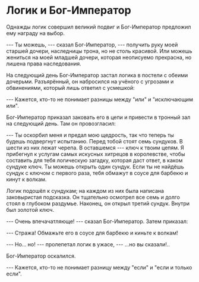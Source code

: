 # Логик и Бог-Император
Однажды логик совершил великий подвиг и Бог-Император предложил ему награду на выбор.

--- Ты можешь, --- сказал Бог-Император, --- получить руку моей старшей дочери, наследницы трона, но не столь красивой. Или можешь жениться на моей младшей дочери, которая неописуемо прекрасна, но лишена права наследования.

На следующий день Бог-Император застал логика в постели с обеими дочерьми. Разъярённый, он набросился на учёного с угрозами и обвинениями, который лишь ответил с усмешкой:

--- Кажется, кто-то не понимает разницы между "или" и "исключающим или".

Бог-Император приказал заковать его в цепи и привести в тронный зал на следующий день. Там он провозгласил:

--- Ты оскорбил меня и предал мою щедрость, так что теперь ты будешь подвергнут испытанию. Перед тобой стоят семь сундуков. В шести из них лежат черепа. В оставшемся --- ключ к твоим цепям. Я прибегнул к услугам самых искусных хитрецов в королевстве, чтобы составить для тебя логическую загадку, которая даст ответ, в каком сундуке ключ. Ты можешь открыть один сундук. Если ты не найдёшь сундук с ключом с первого раза, тебя обмажут в соусе для барбекю и кинут к волкам.

Логик подошёл к сундукам; на каждом из них была написана заковыристая подсказка. Он тщательно осмотрел все семь и долго стоял в глубоком раздумье. Наконец, он открыл третий сундук. Внутри был золотой ключ.

--- Очень впечачатляюще! --- сказал Бог-Император. Затем приказал:

--- Стража! Обмажьте его в соусе для барбекю и киньте к волкам!

--- Но... но! --- пролепетал логик в ужасе, --- ...но вы сказали!.. 

Бог-Император оскалился.

--- Кажется, кто-то не понимает разницу между "если" и "если и только если".